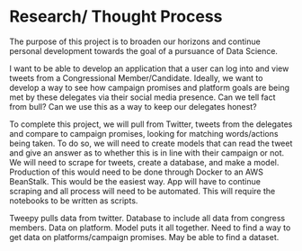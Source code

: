 # Research/ Thought Process

The purpose of this project is to broaden our horizons and continue personal development towards the goal of a pursuance of Data Science.

I want to be able to develop an application that a user can log into and view tweets from a Congressional Member/Candidate. Ideally, we want to develop a way to see how campaign promises and platform goals are being met by these delegates via their social media presence. Can we tell fact from bull? Can we use this as a way to keep our delegates honest? 

To complete this project, we will pull from Twitter, tweets from the delegates and compare to campaign promises, looking for matching words/actions being taken. To do so, we will need to create models that can read the tweet and give an answer as to whether this is in line with their campaign or not. We will need to scrape for tweets, create a database, and make a model. Production of this would need to be done through Docker to an AWS BeanStalk. This would be the easiest way. App will have to continue scraping and all process will need to be automated. This will require the notebooks to be written as scripts.

Tweepy pulls data from twitter. Database to include all data from congress members. Data on platform. Model puts it all together.
Need to find a way to get data on platforms/campaign promises. May be able to find a dataset.